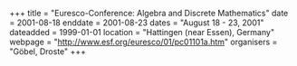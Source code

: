 +++
title = "Euresco-Conference: Algebra and Discrete Mathematics"
date = 2001-08-18
enddate = 2001-08-23
dates = "August 18 - 23, 2001"
dateadded = 1999-01-01
location = "Hattingen (near Essen), Germany"
webpage = "http://www.esf.org/euresco/01/pc01101a.htm"
organisers = "Göbel, Droste"
+++
